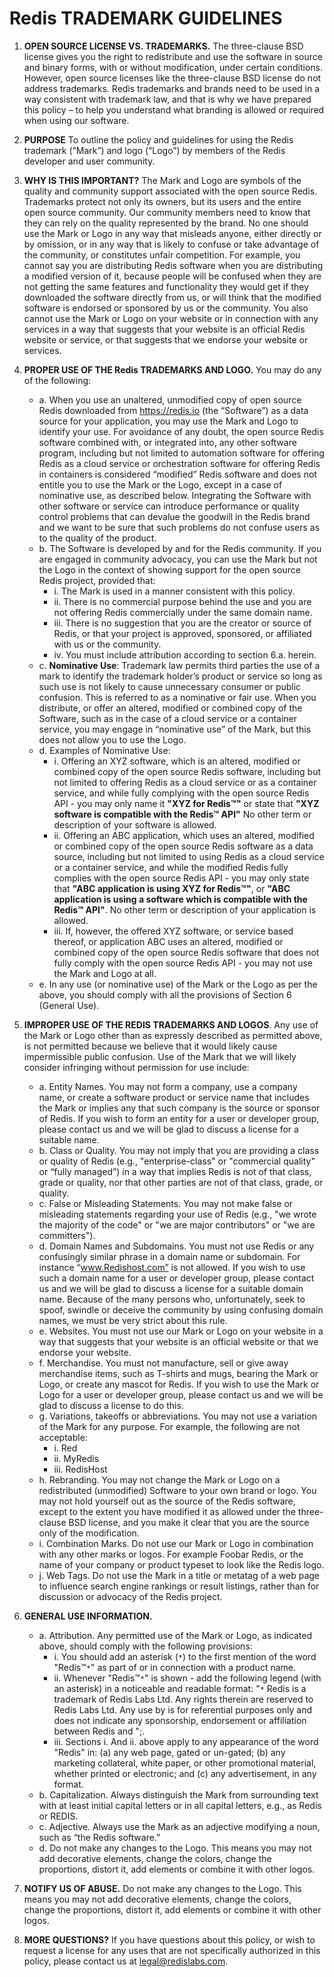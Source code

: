 ﻿# Redis TRADEMARK GUIDELINES

1. **OPEN SOURCE LICENSE VS. TRADEMARKS.** The three-clause BSD license gives you the right to redistribute and use the software in source and binary forms, with or without modification, under certain conditions. However, open source licenses like the three-clause BSD license do not address trademarks. Redis trademarks and brands need to be used in a way consistent with trademark law, and that is why we have prepared this policy – to help you understand what branding is allowed or required when using our software.

2. **PURPOSE** To outline the policy and guidelines for using the Redis trademark (“Mark”) and logo (“Logo”) by members of the Redis developer and user community.

3. **WHY IS THIS IMPORTANT?** The Mark and Logo are symbols of the quality and community support associated with the open source Redis. Trademarks protect not only its owners, but its users and the entire open source community. Our community members need to know that they can rely on the quality represented by the brand.  No one should use the Mark or Logo in any way that misleads anyone, either directly or by omission, or in any way that is likely to confuse or take advantage of the community, or constitutes unfair competition. For example, you cannot say you are distributing Redis software when you are distributing a modified version of it, because people will be confused when they are not getting the same features and functionality they would get if they downloaded the software directly from us, or will think that the modified software is endorsed or sponsored by us or the community.  You also cannot use the Mark or Logo on your website or in connection with any services in a way that suggests that your website is an official Redis website or service, or that suggests that we endorse your website or services.

4. **PROPER USE OF THE Redis TRADEMARKS AND LOGO.** You may do any of the following:
    * a. When you use an unaltered, unmodified copy of open source Redis downloaded from https://redis.io (the “Software”) as a data source for your application, you may use the Mark and Logo to identify your use. For avoidance of any doubt, the open source Redis software combined with, or integrated into, any other software program, including but not limited to automation software for offering Redis as a cloud service or orchestration software for offering Redis in containers is considered “modified” Redis software and does not entitle you to use the Mark or the Logo, except in a case of nominative use, as described below. Integrating the Software with other software or service can introduce performance or quality control problems that can devalue the goodwill in the Redis brand and we want to be sure that such problems do not confuse users as to the quality of the product.
    * b. The Software is developed by and for the Redis community. If you are engaged in community advocacy, you can use the Mark but not the Logo in the context of showing support for the open source Redis project, provided that:
        * i. The Mark is used in a manner consistent with this policy.
        * ii. There is no commercial purpose behind the use and you are not offering Redis commercially under the same domain name.
        * iii. There is no suggestion that you are the creator or source of Redis, or that your project is approved, sponsored, or affiliated with us or the community.
        * iv. You must include attribution according to section 6.a. herein.
    * c. __Nominative Use__: Trademark law permits third parties the use of a mark to identify the trademark holder’s product or service so long as such use is not likely to cause unnecessary consumer or public confusion. This is referred to as a nominative or fair use. When you distribute, or offer an altered, modified or combined copy of the Software, such as in the case of a cloud service or a container service, you may engage in “nominative use” of the Mark, but this does not allow you to use the Logo.
    * d. Examples of Nominative Use:
        * i. Offering an XYZ software, which is an altered, modified or combined copy of the open source Redis software, including but not limited to offering Redis as a cloud service or as a container service, and while fully complying with the open source Redis API - you may only name it **"XYZ for Redis™"** or state that **"XYZ software is compatible with the Redis™ API"** No other term or description of your software is allowed.
        * ii. Offering an ABC application, which uses an altered, modified or combined copy of the open source Redis software as a data source, including but not limited to using Redis as a cloud service or a container service, and while the modified Redis fully complies with the open source Redis API - you may only state that **"ABC application is using XYZ for Redis™"**, or **"ABC application is using a software which is compatible with the Redis™ API"**. No other term or description of your application is allowed.
        * iii. If, however, the offered XYZ software, or service based thereof, or application ABC uses an altered, modified or combined copy of the open source Redis software that does not fully comply with the open source Redis API - you may not use the Mark and Logo at all.
    * e. In any use (or nominative use) of the Mark or the Logo as per the above, you should comply with all the provisions of Section 6 (General Use).
5. **IMPROPER USE OF THE REDIS TRADEMARKS AND LOGOS**. Any use of the Mark
or Logo other than as expressly described as permitted above, is not permitted because we believe that it would likely cause impermissible public confusion. Use of the Mark that we will likely consider infringing without permission for use include:
    * a. Entity Names. You may not form a company, use a company name, or create a software product or service name that includes the Mark or implies any that such company is the source or sponsor of Redis. If you wish to form an entity for a user or developer group, please contact us and we will be glad to discuss a license for a suitable name.
    * b. Class or Quality. You may not imply that you are providing a class or quality of Redis (e.g., "enterprise-class" or "commercial quality" or “fully managed”) in a way that implies Redis is not of that class, grade or quality, nor that other parties are not of that class, grade, or quality.
    * c. False or Misleading Statements. You may not make false or misleading statements regarding your use of Redis (e.g., "we wrote the majority of the code" or "we are major contributors" or "we are committers").
    * d. Domain Names and Subdomains. You must not use Redis or any confusingly similar phrase in a domain name or subdomain. For instance “www.Redishost.com” is not allowed. If you wish to use such a domain name for a user or developer group, please contact us and we will be glad to discuss a license for a suitable domain name. Because of the many persons who, unfortunately, seek to spoof, swindle or deceive the community by using confusing domain names, we must be very strict about this rule.
    * e. Websites. You must not use our Mark or Logo on your website in a way that suggests that your website is an official website or that we endorse your website.
    * f. Merchandise. You must not manufacture, sell or give away merchandise items, such as T-shirts and mugs, bearing the Mark or Logo, or create any mascot for Redis. If you wish to use the Mark or Logo for a user or developer group, please contact us and we will be glad to discuss a license to do this.
    * g. Variations, takeoffs or abbreviations. You may not use a variation of the Mark for any purpose. For example, the following are not acceptable:
        * i. Red
        * ii. MyRedis
        * iii. RedisHost
    * h. Rebranding. You may not change the Mark or Logo on a redistributed (unmodified) Software to your own brand or logo. You may not hold yourself out as the source of the Redis software, except to the extent you have modified it as allowed under the three-clause BSD license, and you make it clear that you are the source only of the modification.
    * i. Combination Marks. Do not use our Mark or Logo in combination with any other marks or logos. For example Foobar Redis, or the name of your company or product typeset to look like the Redis logo.
    * j. Web Tags. Do not use the Mark in a title or metatag of a web page to influence search engine rankings or result listings, rather than for discussion or advocacy of the Redis project.
6. **GENERAL USE INFORMATION.**
    * a. Attribution. Any permitted use of the Mark or Logo, as indicated above, should comply with the following provisions:
        * i. You should add an asterisk (`*`) to the first mention of the word "Redis™`*`" as part of or in connection with a product name.
        * ii. Whenever "Redis™`*`" is shown - add the following legend (with an asterisk) in a noticeable and readable format: "`*` Redis is a trademark of Redis Labs Ltd. Any rights therein are reserved to Redis Labs Ltd.  Any use by <company XYZ> is for referential purposes only and does not indicate any sponsorship, endorsement or affiliation between Redis and <company XYZ>";.
        * iii. Sections i. And ii. above apply to any appearance of the word "Redis" in: (a) any web page, gated or un-gated; (b) any marketing collateral, white paper, or other promotional material, whether printed or electronic; and (c) any advertisement, in any format.
    * b. Capitalization. Always distinguish the Mark from surrounding text with at least initial capital letters or in all capital letters, e.g., as Redis or REDIS.
    * c. Adjective. Always use the Mark as an adjective modifying a noun, such as “the Redis software.”
    * d. Do not make any changes to the Logo. This means you may not add decorative elements, change the colors, change the proportions, distort it, add elements or combine it with other logos.
7. **NOTIFY US OF ABUSE.** Do not make any changes to the Logo. This means you may not add decorative elements, change the colors, change the proportions, distort it, add elements or combine it with other logos.
8. **MORE QUESTIONS?** If you have questions about this policy, or wish to request a license for any uses that are not specifically authorized in this policy, please contact us at legal@redislabs.com.

